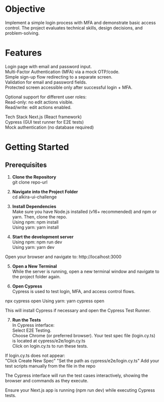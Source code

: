 # Objective

Implement a simple login process with MFA and demonstrate basic access control. The project evaluates technical skills, design decisions, and problem-solving.

# Features
Login page with email and password input.  
Multi-Factor Authentication (MFA) via a mock OTP/code.  
Simple sign-up flow redirecting to a separate screen.  
Validation for email and password fields.  
Protected screen accessible only after successful login + MFA.  

Optional support for different user roles:  
Read-only: no edit actions visible.  
Read/write: edit actions enabled.  
  
Tech Stack
Next.js (React framework)  
Cypress (GUI test runner for E2E tests)  
Mock authentication (no database required)  


# Getting Started
## Prerequisites
1. **Clone the Repository**  
git clone repo-url  

2. **Navigate into the Project Folder**  
cd alkira-ui-challenge  

3. **Install Dependencies**  
Make sure you have Node.js installed (v16+ recommended) and npm or yarn. Then, clone the repo.  
Using npm: npm install  
Using yarn: yarn install  

4. **Start the development server**  
Using npm: npm run dev  
Using yarn: yarn dev    

Open your browser and navigate to: http://localhost:3000

5. **Open a New Terminal**  
While the server is running, open a new terminal window and navigate to the project folder again.

6. **Open Cypress**  
Cypress is used to test login, MFA, and access control flows.   
  
npx cypress open 
Using yarn: yarn cypress open  

This will install Cypress if necessary and open the Cypress Test Runner.  

7. **Run the Tests**  
In Cypress interface:  
    Select E2E Testing.    
    Choose Chrome (or preferred browser). 
    Your test spec file (login.cy.ts) is located at cypress/e2e/login.cy.ts    
    Click on login.cy.ts to run these tests.  

If login.cy.ts does not appear:  
    "Click Create New Spec"
    "Set the path as cypress/e2e/login.cy.ts"
    Add your test scripts manually from the file in the repo


The Cypress interface will run the test cases interactively, showing the browser and commands as they execute.

Ensure your Next.js app is running (npm run dev) while executing Cypress tests.